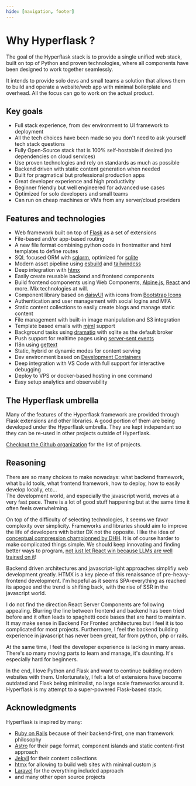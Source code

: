 ```yaml
---
hide: [navigation, footer]
---
```

# Why Hyperflask ?

The goal of the Hyperflask stack is to provide a single unified web stack, built on top of Python and proven technologies, where all components have been designed to work together seamlessly.

It intends to provide solo devs and small teams a solution that allows them to build and operate a website/web app with minimal boilerplate and overhead. All the focus can go to work on the actual product.

## Key goals

 - Full stack experience, from dev environment to UI framework to deployment
 - All the tech choices have been made so you don't need to ask yourself tech stack questions
 - Fully Open-Source stack that is 100% self-hostable if desired (no dependencies on cloud services)
 - Use proven technologies and rely on standards as much as possible
 - Backend driven with static content generation when needed
 - Built for pragmatical but professional production apps
 - Great developer experience and high productivity
 - Beginner friendly but well engineered for advanced use cases
 - Optimized for solo developers and small teams
 - Can run on cheap machines or VMs from any server/cloud providers

## Features and technologies

 - Web framework built on top of [Flask](https://flask.palletsprojects.com) as a set of extensions
 - File-based and/or app-based routing
 - A new file format combining python code in frontmatter and html templates to define routes
 - SQL focused ORM with [sqlorm](https://github.com/hyperflask/sqlorm), optimized for [sqlite](https://www.sqlite.org/)
 - Modern asset pipeline using [esbuild](https://esbuild.github.io/) and [tailwindcss](https://tailwindcss.com/)
 - Deep integration with [htmx](https://htmx.org/)
 - Easily create reusable backend and frontend components
 - Build frontend components using Web Components, [Alpine.js](https://alpinejs.dev/), [React](https://react.dev) and more. Mix technologies at will.
 - Component library based on [daisyUI](https://daisyui.com/) with icons from [Bootstrap Icons](https://icons.getbootstrap.com/)
 - Authentication and user management with social logins and MFA
 - Static content collections to easily create blogs and manage static content
 - File management with built-in image manipulation and S3 integration
 - Template based emails with [mjml](https://mjml.io) support
 - Background tasks using [dramatiq](https://dramatiq.io/) with sqlite as the default broker
 - Push support for realtime pages using [server-sent events](https://developer.mozilla.org/en-US/docs/Web/API/Server-sent_events)
 - I18n using [gettext](https://www.gnu.org/software/gettext/)
 - Static, hybrid or dynamic modes for content serving
 - Dev environment based on [Development Containers](https://containers.dev/)
 - Deep integration with VS Code with full support for interactive debugging
 - Deploy to VPS or docker-based hosting in one command
 - Easy setup analytics and observability

## The Hyperflask umbrella

Many of the features of the Hyperflask framework are provided through Flask extensions and other libraries. A good portion of them are being developed under the Hyperflask umbrella. They are kept independant so they can be re-used in other projects outside of Hyperflask.

[Checkout the Github organization](https://github.com/hyperflask) for the list of projects.

## Reasoning

There are so many choices to make nowadays: what backend framework, what build tools, what frontend framework, how to deploy, how to easily develop locally, etc...  
The development world, and especially the javascript world, moves at a very fast pace. There is a lot of good stuff happening but at the same time it often feels overwhelming.

On top of the difficulty of selecting technologies, it seems we favor complexity over simplicity. Frameworks and libraries should aim to improve the life of developers with better DX not the opposite. I like the idea of [conceptual compression championned by DHH](https://www.youtube.com/watch?v=zKyv-IGvgGE&t=1037s). It is of course harder to make complicated things simple. We should keep innovating and finding better ways to program, [not just let React win because LLMs are well trained on it](https://www.youtube.com/watch?v=P1FLEnKZTAE)!

Backend driven architectures and javascript-light approaches simplifiy web development greatly. HTMX is a key piece of this renaissance of pre-heavy-frontend development. I'm hopeful as it seems SPA-everything as reached its apogee and the trend is shifting back, with the rise of SSR in the javascript world.

I do not find the direction React Server Components are following appealing. Blurring the line between frontend and backend has been tried before and it often leads to spaghetti code bases that are hard to maintain. It may make sense in Backend For Fronted architectures but I feel it is too complicated for most projects. Furthermore, I feel the backend building experience in javascript has never been great, far from python, php or rails.

At the same time, I feel the developer experience is lacking in many areas. There's so many moving parts to learn and manage, it's daunting. It's especially hard for beginners.

In the end, I love Python and Flask and want to continue building modern websites with them. Unfortunately, I felt a lot of extensions have become outdated and Flask being minimalist, no large scale frameworks around it. Hyperflask is my attempt to a super-powered Flask-based stack.

## Acknowledgments

Hyperflask is inspired by many:

 - [Ruby on Rails](https://rubyonrails.org/) because of their backend-first, one man framework philosophy
 - [Astro](https://astro.build) for their page format, component islands and static content-first approach
 - [Jekyll](https://jekyllrb.com) for their content collections
 - [htmx](https://htmx.org/) for allowing to build web sites with minimal custom js
 - [Laravel](https://laravel.com/) for the everything included approach
 - and many other open source projects